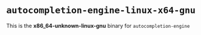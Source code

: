 # `autocompletion-engine-linux-x64-gnu`

This is the **x86_64-unknown-linux-gnu** binary for `autocompletion-engine`
